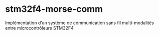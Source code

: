 # stm32f4-morse-comm
Implémentation d’un système de communication sans fil multi-modalités entre microcontrôleurs STM32F4
